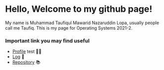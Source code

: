 # Hello, Welcome to my github page!
My name is Muhammad Taufiqul Mawarid Nazaruddin Lopa, usually people call me Taufiq. This is my page for Operating Systems 2021-2.
### Important link you may find useful
- [Profile](https://github.com/taufiqulmawarid) test :man_student:
- [Log](TXT/mylog.txt)  :page_facing_up:
- [Repository](https://github.com/taufiqulmawarid/os212) :books:
